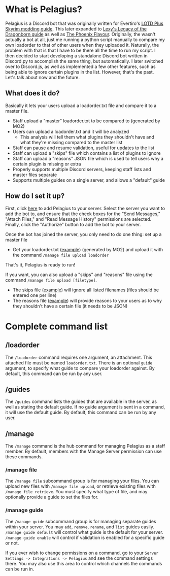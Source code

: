 # What is Pelagius?

Pelagius is a Discord bot that was originally written for Evertiro's
[LOTD Plus Skyrim modding guide](https://lotdplus.com). This later expanded to
[Lexy's Legacy of the Dragonborn guide](https://lexyslotd.com) as well as
[The Phoenix Flavour](https://thephoenixflavour.com). Originally, the wasn't
actually a bot at all, just me running a python script manually to compare my
own loadorder to that of other users when they uploaded it. Naturally, the
problem with that is that I have to be there all the time to run my script.
I then decided to start developing a standalone Discord bot written in
Discord.py to accomplish the same thing, but automatically. I later switched
over to Discord.js, as well as implemented a few other features, such as being
able to ignore certain plugins in the list. However, that's the past. Let's talk
about now and the future.

## What does it do?

Basically it lets your users upload a loadorder.txt file and compare it to a
master file.

- Staff upload a "master" loadorder.txt to be compared to (generated by MO2)
- Users can upload a loadorder.txt and it will be analyzed
  - This analysis will tell them what plugins they shouldn't have and what
    they're missing compared to the master list
- Staff can pause and resume validation, useful for updates to the list
- Staff can upload a "skips" file which contains a list of plugins to ignore
- Staff can upload a "reasons" JSON file which is used to tell users why a
  certain plugin is missing or extra
- Properly supports multiple Discord servers, keeping staff lists and master
  files separate
- Supports multiple guides on a single server, and allows a "default" guide

## How do I set it up?

First, click [here](https://discord.com/api/oauth2/authorize?client_id=714232981774139442&permissions=100352&scope=bot)
to add Pelagius to your server. Select the server you want to add the bot to,
and ensure that the check boxes for the "Send Messages," "Attach Files," and
"Read Message History" permissions are selected. Finally, click the "Authorize"
button to add the bot to your server.

Once the bot has joined the server, you only need to do one thing: set up a master file

- Get your loadorder.txt ([example](example/loadorder.txt)) (generated by MO2)
  and upload it with the command `/manage file upload loadorder`

That's it, Pelagius is ready to run!

If you want, you can also upload a "skips" and "reasons" file using the command
`/manage file upload [filetype]`.

- The skips file ([example](example/skips.txt)) will ignore all listed filenames
  (files should be entered one per line)
- The reasons file ([example](example/reasons.json)) will provide reasons to
  your users as to why they shouldn't have a certain file (it needs to be JSON)

# Complete command list

## /loadorder

The `/loadorder` command requires one argument, an attachment. This attached file must be named `loadorder.txt`. There is an optional `guide` argument, to specify what guide to compare your loadorder against. By default, this command can be run by any user.

## /guides

The `/guides` command lists the guides that are available in the server, as well as stating the default guide. If no guide argument is sent in a command, it will use the default guide. By default, this command can be run by any user. 

## /manage

The `/manage` command is the hub command for managing Pelagius as a staff member. By default, members with the Manage Server permission can use these commands.

### /manage file

The `/manage file` subcommand group is for managing your files. You can upload new files with `/manage file upload`, or retrieve existing files with `/manage file retrieve`. You must specify what type of file, and may optionally provide a guide to set the files for.

### /manage guide

The `/manage guide` subcommand group is for managing separate guides within your server. You may `add`, `remove`, `rename`, and `list` guides easily. `/manage guide default` will control what guide is the default for your server. `/manage guide enable` will control if validation is enabled for a specific guide or not.

If you ever wish to change permissions on a command, go to your `Server Settings -> Integrations -> Pelagius` and see the command settings there. You may also use this area to control which channels the commands can be run in.

